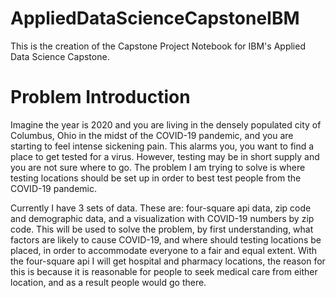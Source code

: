 # AppliedDataScienceCapstoneIBM
This is the creation of the Capstone Project Notebook for IBM's Applied Data Science Capstone.


# Problem Introduction
Imagine the year is 2020 and you are living in the densely populated city of Columbus, Ohio in the midst of the COVID-19 pandemic, and you are starting to feel intense sickening pain. This alarms you, you want to find a place to get tested for a virus. However, testing may be in short supply and you are not sure where to go. The problem I am trying to solve is where testing locations should be set up in order to best test people from the COVID-19 pandemic. 

Currently I have 3 sets of data. These are: four-square api data, zip code and demographic data, and a visualization with COVID-19 numbers by zip code. This will be used to solve the problem, by first understanding, what factors are likely to cause COVID-19, and where should testing locations be placed, in order to accommodate everyone to a fair and equal extent. With the four-square api I will get hospital and pharmacy locations, the reason for this is because it is reasonable for people to seek medical care from either location, and as a result people would go there.

